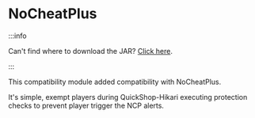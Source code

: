 # NoCheatPlus

:::info

Can't find where to download the JAR? [Click here](../faq/where-addons-compacts-at.md).

:::

This compatibility module added compatibility with NoCheatPlus.

It's simple, exempt players during QuickShop-Hikari executing protection checks to prevent player trigger the NCP alerts.
